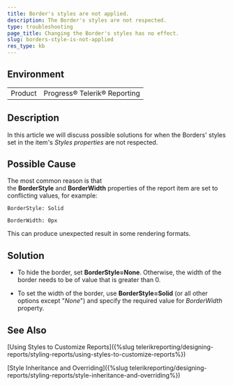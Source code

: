 ```yaml
---
title: Border's styles are not applied.
description: The Border's styles are not respected.
type: troubleshooting
page_title: Changing the Border's styles has no effect.
slug: borders-style-is-not-applied
res_type: kb
---
```


## Environment

<table>
	<tbody>
		<tr>
			<td>Product</td>
			<td>Progress® Telerik® Reporting</td>
		</tr>
	</tbody>
</table>


## Description

In this article we will discuss possible solutions for when the Borders' styles set in the item's *Styles properties* are not respected.  
  
## Possible Cause   
  
The most common reason is that the **BorderStyle** and **BorderWidth** properties of the report item are set to conflicting values, for example:  

```
BorderStyle: Solid

BorderWidth: 0px
```

This can produce unexpected result in some rendering formats. 

## Solution
  
- To hide the border, set **BorderStyle=None**. Otherwise, the width of the border needs to be of value that is greater than 0.  
 
- To set the width of the border, use **BorderStyle=Solid** (or all other options except "*None*") and specify the required value for *BorderWidth* property.

## See Also

[Using Styles to Customize Reports]({%slug telerikreporting/designing-reports/styling-reports/using-styles-to-customize-reports%})

[Style Inheritance and Overriding]({%slug telerikreporting/designing-reports/styling-reports/style-inheritance-and-overriding%})
